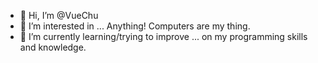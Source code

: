 - 👋 Hi, I’m @VueChu
- 👀 I’m interested in ... Anything! Computers are my thing.
- 🌱 I’m currently learning/trying to improve ... on my programming skills and knowledge.

<!---
VueChu/VueChu is a ✨ special ✨ repository because its `README.md` (this file) appears on your GitHub profile.
You can click the Preview link to take a look at your changes.
--->
